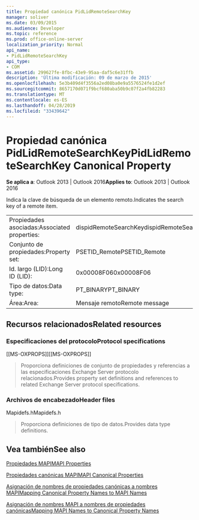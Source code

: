 ```yaml
---
title: Propiedad canónica PidLidRemoteSearchKey
manager: soliver
ms.date: 03/09/2015
ms.audience: Developer
ms.topic: reference
ms.prod: office-online-server
localization_priority: Normal
api_name:
- PidLidRemoteSearchKey
api_type:
- COM
ms.assetid: 299627fe-8fbc-43e9-95aa-daf5c6e31ffb
description: 'Última modificación: 09 de marzo de 2015'
ms.openlocfilehash: 5e3b409d4f3556a2ed08ba0e9a5576524fe1d2ef
ms.sourcegitcommit: 8657170d071f9bcf680aba50b9c07f2a4fb82283
ms.translationtype: MT
ms.contentlocale: es-ES
ms.lasthandoff: 04/28/2019
ms.locfileid: "33439642"
---
```

# <a name="pidlidremotesearchkey-canonical-property"></a><span data-ttu-id="1828f-103">Propiedad canónica PidLidRemoteSearchKey</span><span class="sxs-lookup"><span data-stu-id="1828f-103">PidLidRemoteSearchKey Canonical Property</span></span>

  
  
<span data-ttu-id="1828f-104">**Se aplica a**: Outlook 2013 | Outlook 2016</span><span class="sxs-lookup"><span data-stu-id="1828f-104">**Applies to**: Outlook 2013 | Outlook 2016</span></span> 
  
<span data-ttu-id="1828f-105">Indica la clave de búsqueda de un elemento remoto.</span><span class="sxs-lookup"><span data-stu-id="1828f-105">Indicates the search key of a remote item.</span></span>
  
|||
|:-----|:-----|
|<span data-ttu-id="1828f-106">Propiedades asociadas:</span><span class="sxs-lookup"><span data-stu-id="1828f-106">Associated properties:</span></span>  <br/> |<span data-ttu-id="1828f-107">dispidRemoteSearchKey</span><span class="sxs-lookup"><span data-stu-id="1828f-107">dispidRemoteSearchKey</span></span>  <br/> |
|<span data-ttu-id="1828f-108">Conjunto de propiedades:</span><span class="sxs-lookup"><span data-stu-id="1828f-108">Property set:</span></span>  <br/> |<span data-ttu-id="1828f-109">PSETID_Remote</span><span class="sxs-lookup"><span data-stu-id="1828f-109">PSETID_Remote</span></span>  <br/> |
|<span data-ttu-id="1828f-110">Id. largo (LID):</span><span class="sxs-lookup"><span data-stu-id="1828f-110">Long ID (LID):</span></span>  <br/> |<span data-ttu-id="1828f-111">0x00008F06</span><span class="sxs-lookup"><span data-stu-id="1828f-111">0x00008F06</span></span>  <br/> |
|<span data-ttu-id="1828f-112">Tipo de datos:</span><span class="sxs-lookup"><span data-stu-id="1828f-112">Data type:</span></span>  <br/> |<span data-ttu-id="1828f-113">PT_BINARY</span><span class="sxs-lookup"><span data-stu-id="1828f-113">PT_BINARY</span></span>  <br/> |
|<span data-ttu-id="1828f-114">Área:</span><span class="sxs-lookup"><span data-stu-id="1828f-114">Area:</span></span>  <br/> |<span data-ttu-id="1828f-115">Mensaje remoto</span><span class="sxs-lookup"><span data-stu-id="1828f-115">Remote message</span></span>  <br/> |
   
## <a name="related-resources"></a><span data-ttu-id="1828f-116">Recursos relacionados</span><span class="sxs-lookup"><span data-stu-id="1828f-116">Related resources</span></span>

### <a name="protocol-specifications"></a><span data-ttu-id="1828f-117">Especificaciones del protocolo</span><span class="sxs-lookup"><span data-stu-id="1828f-117">Protocol specifications</span></span>

<span data-ttu-id="1828f-118">[[MS-OXPROPS]]</span><span class="sxs-lookup"><span data-stu-id="1828f-118">[[MS-OXPROPS]]</span></span> 
  
> <span data-ttu-id="1828f-119">Proporciona definiciones de conjunto de propiedades y referencias a las especificaciones Exchange Server protocolo relacionados.</span><span class="sxs-lookup"><span data-stu-id="1828f-119">Provides property set definitions and references to related Exchange Server protocol specifications.</span></span>
    
### <a name="header-files"></a><span data-ttu-id="1828f-120">Archivos de encabezado</span><span class="sxs-lookup"><span data-stu-id="1828f-120">Header files</span></span>

<span data-ttu-id="1828f-121">Mapidefs.h</span><span class="sxs-lookup"><span data-stu-id="1828f-121">Mapidefs.h</span></span>
  
> <span data-ttu-id="1828f-122">Proporciona definiciones de tipo de datos.</span><span class="sxs-lookup"><span data-stu-id="1828f-122">Provides data type definitions.</span></span>
    
## <a name="see-also"></a><span data-ttu-id="1828f-123">Vea también</span><span class="sxs-lookup"><span data-stu-id="1828f-123">See also</span></span>



[<span data-ttu-id="1828f-124">Propiedades MAPI</span><span class="sxs-lookup"><span data-stu-id="1828f-124">MAPI Properties</span></span>](mapi-properties.md)
  
[<span data-ttu-id="1828f-125">Propiedades canónicas MAPI</span><span class="sxs-lookup"><span data-stu-id="1828f-125">MAPI Canonical Properties</span></span>](mapi-canonical-properties.md)
  
[<span data-ttu-id="1828f-126">Asignación de nombres de propiedades canónicas a nombres MAPI</span><span class="sxs-lookup"><span data-stu-id="1828f-126">Mapping Canonical Property Names to MAPI Names</span></span>](mapping-canonical-property-names-to-mapi-names.md)
  
[<span data-ttu-id="1828f-127">Asignación de nombres MAPI a nombres de propiedades canónicas</span><span class="sxs-lookup"><span data-stu-id="1828f-127">Mapping MAPI Names to Canonical Property Names</span></span>](mapping-mapi-names-to-canonical-property-names.md)

